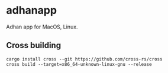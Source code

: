 # adhanapp

Adhan app for MacOS, Linux.

## Cross building
```
cargo install cross --git https://github.com/cross-rs/cross
cross build --target=x86_64-unknown-linux-gnu --release
```